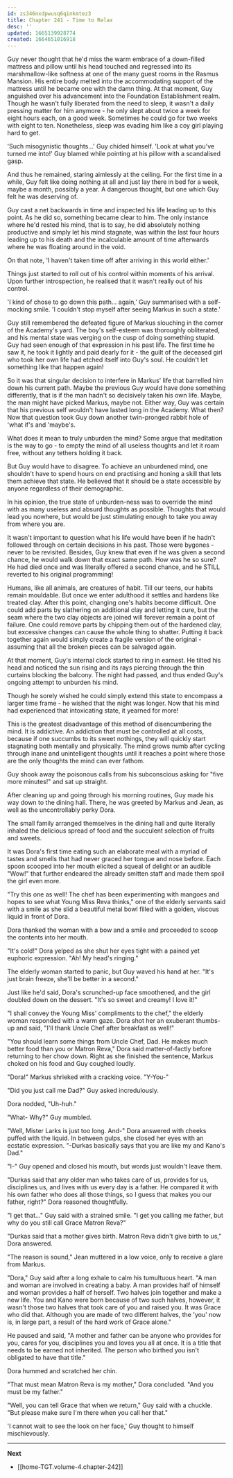 ```yaml
---
id: zs346nxdpwusq6qinkmtez3
title: Chapter 241 - Time to Relax
desc: ''
updated: 1665139928774
created: 1664651016918
---
```


Guy never thought that he'd miss the warm embrace of a down-filled mattress and pillow until his head touched and regressed into its marshmallow-like softness at one of the many guest rooms in the Rasmus Mansion. His entire body melted into the accommodating support of the mattress until he became one with the damn thing. At that moment, Guy anguished over his advancement into the Foundation Establishment realm. Though he wasn't fully liberated from the need to sleep, it wasn't a daily pressing matter for him anymore - he only slept about twice a week for eight hours each, on a good week. Sometimes he could go for two weeks with eight to ten. Nonetheless, sleep was evading him like a coy girl playing hard to get.

'Such misogynistic thoughts...' Guy chided himself. 'Look at what you've turned me into!' Guy blamed while pointing at his pillow with a scandalised gasp.

And thus he remained, staring aimlessly at the ceiling. For the first time in a while, Guy felt like doing nothing at all and just lay there in bed for a week, maybe a month, possibly a year. A dangerous thought, but one which Guy felt he was deserving of.

Guy cast a net backwards in time and inspected his life leading up to this point. As he did so, something became clear to him. The only instance where he'd rested his mind, that is to say, he did absolutely nothing productive and simply let his mind stagnate, was within the last four hours leading up to his death and the incalculable amount of time afterwards where he was floating around in the void.

On that note, 'I haven't taken time off after arriving in this world either.'

Things just started to roll out of his control within moments of his arrival. Upon further introspection, he realised that it wasn't really out of his control.

'I kind of chose to go down this path... again,' Guy summarised with a self-mocking smile. 'I couldn't stop myself after seeing Markus in such a state.'

Guy still remembered the defeated figure of Markus slouching in the corner of the Academy's yard. The boy's self-esteem was thoroughly obliterated, and his mental state was verging on the cusp of doing something stupid. Guy had seen enough of that expression in his past life. The first time he saw it, he took it lightly and paid dearly for it - the guilt of the deceased girl who took her own life had etched itself into Guy's soul. He couldn't let something like that happen again!

So it was that singular decision to interfere in Markus' life that barrelled him down his current path. Maybe the previous Guy would have done something differently, that is if the man hadn't so decisively taken his own life. Maybe, the man might have picked Markus, maybe not. Either way, Guy was certain that his previous self wouldn't have lasted long in the Academy. What then? Now that question took Guy down another twin-pronged rabbit hole of 'what if's and 'maybe's.

What does it mean to truly unburden the mind? Some argue that meditation is the way to go - to empty the mind of all useless thoughts and let it roam free, without any tethers holding it back.

But Guy would have to disagree. To achieve an unburdened mind, one shouldn't have to spend hours on end practising and honing a skill that lets them achieve that state. He believed that it should be a state accessible by anyone regardless of their demographic.

In his opinion, the true state of unburden-ness was to override the mind with as many useless and absurd thoughts as possible. Thoughts that would lead you nowhere, but would be just stimulating enough to take you away from where you are.

It wasn't important to question what his life would have been if he hadn't followed through on certain decisions in his past. Those were bygones - never to be revisited. Besides, Guy knew that even if he was given a second chance, he would walk down that exact same path. How was he so sure? He had died once and was literally offered a second chance, and he STILL reverted to his original programming!

Humans, like all animals, are creatures of habit. Till our teens, our habits remain mouldable. But once we enter adulthood it settles and hardens like treated clay. After this point, changing one's habits become difficult. One could add parts by slathering on additional clay and letting it cure, but the seam where the two clay objects are joined will forever remain a point of failure. One could remove parts by chipping them out of the hardened clay, but excessive changes can cause the whole thing to shatter. Putting it back together again would simply create a fragile version of the original - assuming that all the broken pieces can be salvaged again.

At that moment, Guy's internal clock started to ring in earnest. He tilted his head and noticed the sun rising and its rays piercing through the thin curtains blocking the balcony. The night had passed, and thus ended Guy's ongoing attempt to unburden his mind.

Though he sorely wished he could simply extend this state to encompass a larger time frame - he wished that the night was longer. Now that his mind had experienced that intoxicating state, it yearned for more!

This is the greatest disadvantage of this method of disencumbering the mind. It is addictive. An addiction that must be controlled at all costs, because if one succumbs to its sweet nothings, they will quickly start stagnating both mentally and physically. The mind grows numb after cycling through inane and unintelligent thoughts until it reaches a point where those are the only thoughts the mind can ever fathom.

Guy shook away the poisonous calls from his subconscious asking for "five more minutes!" and sat up straight.

After cleaning up and going through his morning routines, Guy made his way down to the dining hall. There, he was greeted by Markus and Jean, as well as the uncontrollably perky Dora.

The small family arranged themselves in the dining hall and quite literally inhaled the delicious spread of food and the succulent selection of fruits and sweets.

It was Dora's first time eating such an elaborate meal with a myriad of tastes and smells that had never graced her tongue and nose before. Each spoon scooped into her mouth elicited a squeal of delight or an audible "Wow!" that further endeared the already smitten staff and made them spoil the girl even more.

"Try this one as well! The chef has been experimenting with mangoes and hopes to see what Young Miss Reva thinks," one of the elderly servants said with a smile as she slid a beautiful metal bowl filled with a golden, viscous liquid in front of Dora.

Dora thanked the woman with a bow and a smile and proceeded to scoop the contents into her mouth.

"It's cold!" Dora yelped as she shut her eyes tight with a pained yet euphoric expression. "Ah! My head's ringing."

The elderly woman started to panic, but Guy waved his hand at her. "It's just brain freeze, she'll be better in a second."

Just like he'd said, Dora's scrunched-up face smoothened, and the girl doubled down on the dessert. "It's so sweet and creamy! I love it!"

"I shall convey the Young Miss' compliments to the chef," the elderly woman responded with a warm gaze. Dora shot her an exuberant thumbs-up and said, "I'll thank Uncle Chef after breakfast as well!"

"You should learn some things from Uncle Chef, Dad. He makes much better food than you or Matron Reva," Dora said matter-of-factly before returning to her chow down. Right as she finished the sentence, Markus choked on his food and Guy coughed loudly.

"Dora!" Markus shrieked with a cracking voice. "Y-You-"

"Did you just call me Dad?" Guy asked incredulously.

Dora nodded, "Uh-huh."

"What- Why?" Guy mumbled.

"Well, Mister Larks is just too long. And-" Dora answered with cheeks puffed with the liquid. In between gulps, she closed her eyes with an ecstatic expression. "-Durkas basically says that you are like my and Kano's Dad."

"I-" Guy opened and closed his mouth, but words just wouldn't leave them.

"Durkas said that any older man who takes care of us, provides for us, disciplines us, and lives with us every day is a father. He compared it with his own father who does all those things, so I guess that makes you our father, right?" Dora reasoned thoughtfully.

"I get that..." Guy said with a strained smile. "I get you calling me father, but why do you still call Grace Matron Reva?"

"Durkas said that a mother gives birth. Matron Reva didn't give birth to us," Dora answered.

"The reason is sound," Jean muttered in a low voice, only to receive a glare from Markus.

"Dora," Guy said after a long exhale to calm his tumultuous heart. "A man and woman are involved in creating a baby. A man provides half of himself and woman provides a half of herself. Two halves join together and make a new life. You and Kano were born because of two such halves, however, it wasn't those two halves that took care of you and raised you. It was Grace who did that. Although you are made of two different halves, the 'you' now is, in large part, a result of the hard work of Grace alone."

He paused and said, "A mother and father can be anyone who provides for you, cares for you, disciplines you and loves you all at once. It is a title that needs to be earned not inherited. The person who birthed you isn't obligated to have that title."

Dora hummed and scratched her chin.

"That must mean Matron Reva is my mother," Dora concluded. "And you must be my father."

"Well, you can tell Grace that when we return," Guy said with a chuckle. "But please make sure I'm there when you call her that."

'I cannot wait to see the look on her face,' Guy thought to himself mischievously.

____

**Next**
* [[home-TGT.volume-4.chapter-242]]